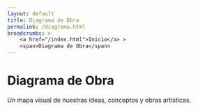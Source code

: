 ```yaml
---
layout: default
title: Diagrama de Obra
permalink: /diagrama.html
breadcrumbs: >
    <a href="/index.html">Inicio</a> >
    <span>Diagrama de Obra</span>
---
```


# Diagrama de Obra

Un mapa visual de nuestras ideas, conceptos y obras artísticas.
